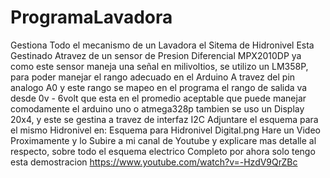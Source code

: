 # ProgramaLavadora
Gestiona Todo el mecanismo de un Lavadora
el Sitema de Hidronivel Esta Gestinado Atravez de un sensor de Presion Diferencial MPX2010DP ya como este sensor maneja una señal en milivoltios, se utilizo un LM358P, para poder manejar el rango adecuado en el Arduino A travez del pin analogo A0 y este rango se mapeo en el programa el rango de salida va desde 0v - 6volt que esta en el promedio aceptable que puede manejar comodamente el arduino uno o atmega328p
tambien se uso un Display 20x4, y este se gestina a travez de interfaz I2C
Adjuntare el esquema para el mismo Hidronivel en: Esquema para Hidronivel Digital.png
Hare un Video Proximamente y lo Subire a mi canal de Youtube y explicare mas detalle al respecto, sobre todo el esquema electrico Completo
por ahora solo tengo esta demostracion https://www.youtube.com/watch?v=-HzdV9QrZBc
